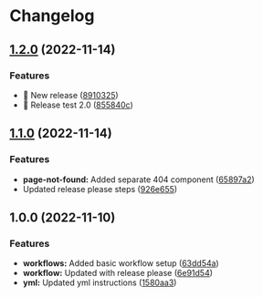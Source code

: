 # Changelog

## [1.2.0](https://github.com/vladyslavKucheruk/web-chat/compare/v1.1.0...v1.2.0) (2022-11-14)


### Features

* :rocket: New release ([8910325](https://github.com/vladyslavKucheruk/web-chat/commit/8910325f16ce74cc0e66dcf9ad29f16091976534))
* :rocket: Release test 2.0 ([855840c](https://github.com/vladyslavKucheruk/web-chat/commit/855840ce052816fd9aff7dd6602122cd6177c356))

## [1.1.0](https://github.com/vladyslavKucheruk/web-chat/compare/v1.0.0...v1.1.0) (2022-11-14)


### Features

* **page-not-found:** Added separate 404 component ([65897a2](https://github.com/vladyslavKucheruk/web-chat/commit/65897a2ea7697e1dc60e89db133164083fa595da))
* Updated release please steps ([926e655](https://github.com/vladyslavKucheruk/web-chat/commit/926e6558a46bfe88908ce3f237742fb90fa8b29b))

## 1.0.0 (2022-11-10)


### Features

* **workflows:** Added basic workflow setup ([63dd54a](https://github.com/vladyslavKucheruk/web-chat/commit/63dd54a6ecf04c6fa880610a12c362b5b19a5382))
* **workflow:** Updated with release please ([6e91d54](https://github.com/vladyslavKucheruk/web-chat/commit/6e91d5496e875106cbc73e9b05fb4e1ffd99985c))
* **yml:** Updated yml instructions ([1580aa3](https://github.com/vladyslavKucheruk/web-chat/commit/1580aa3b5f18d0ac45f67acbc079ab4fc5b386fd))
